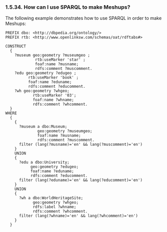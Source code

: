 <div id="sparqlmkmeshup" class="section">

<div class="titlepage">

<div>

<div>

### 1.5.34. How can I use SPARQL to make Meshups?

</div>

</div>

</div>

The following example demonstrates how to use SPARQL in order to make
Meshups:

``` programlisting
PREFIX dbo: <http://dbpedia.org/ontology/>
PREFIX rtb: <http://www.openlinksw.com/schemas/oat/rdftabs#>

CONSTRUCT
  {
    ?museum geo:geometry ?museumgeo ;
             rtb:useMarker 'star' ;
             foaf:name ?musname;
             rdfs:comment ?muscomment.
    ?edu geo:geometry ?edugeo ;
          rtb:useMarker 'book' ;
          foaf:name ?eduname;
          rdfs:comment ?educomment.
    ?wh geo:geometry ?whgeo;
            rtb:useMarker '03';
            foaf:name ?whname;
            rdfs:comment ?whcomment.
  }
WHERE
  {
    {
      ?museum a dbo:Museum;
              geo:geometry ?museumgeo;
              foaf:name ?musname;
              rdfs:comment ?muscomment.
      filter (lang(?musname)='en' && lang(?muscomment)='en')
    }
    UNION
    {
      ?edu a dbo:University;
           geo:geometry ?edugeo;
           foaf:name ?eduname;
           rdfs:comment ?educomment.
      filter (lang(?eduname)='en' && lang(?educomment)='en')
    }
    UNION
    {
      ?wh a dbo:WorldHeritageSite;
            geo:geometry ?whgeo;
            rdfs:label ?whname;
            rdfs:comment ?whcomment.
      filter (lang(?whname)='en' && lang(?whcomment)='en')
    }
  }
```

</div>
